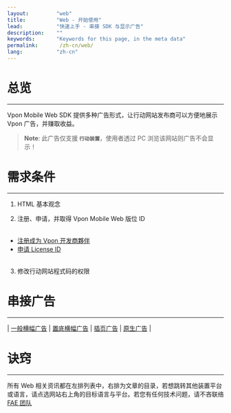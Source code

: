 ```yaml
---
layout:         "web"
title:          "Web - 开始使用"
lead:           "快速上手 - 串接 SDK 与显示广告"
description:    ""
keywords:       "Keywords for this page, in the meta data"
permalink:       /zh-cn/web/
lang:           "zh-cn"
---
```


# 总览
---
Vpon Mobile Web SDK 提供多种广告形式，让行动网站发布商可以方便地展示 Vpon 广告，并赚取收益。


> **Note**:
>此广告仅支援<strong> `行动装置`</strong>，使用者透过 PC 浏览该网站则广告不会显示！



# 需求条件
---

1. HTML 基本观念

2. 注册、申请，并取得 Vpon Mobile Web 版位 ID<br><br>
* [注册成为 Vpon 开发商夥伴](http://console.vpon.com/register.action)
* [申请 License ID](http://console.vpon.com)
<br><br>
3. 修改行动网站程式码的权限

# 串接广告
---

| [一般横幅广告][1] | [置底横幅广告][2] | [插页广告][3] | [原生广告][4] |




# 诀窍
---
所有 Web 相关资讯都在左排列表中，右排为文章的目录，若想跳转其他装置平台或语言，请点选网站右上角的目标语言与平台。若您有任何技术问题，请不吝联络 [FAE 团队](mailto:fae@vpon.com)


[1]: {{site.baseurl}}/zh-cn/web/original-banner/
[2]: {{site.baseurl}}/zh-cn/web/adhesion-banner/
[3]: {{site.baseurl}}/zh-cn/web/interstitial/
[4]: {{site.baseurl}}/zh-cn/web/native/
